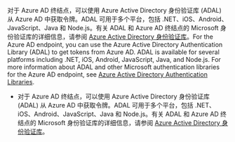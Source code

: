 <span data-ttu-id="ac0ac-p123">对于 Azure AD 终结点，可以使用 Azure Active Directory 身份验证库 (ADAL) 从 Azure AD 中获取令牌。ADAL 可用于多个平台，包括 .NET、iOS、Android、JavaScript、Java 和 Node.js。有关 ADAL 和 Azure AD 终结点的 Microsoft 身份验证库的详细信息，请参阅 [Azure Active Directory 身份验证库](https://docs.microsoft.com/azure/active-directory/develop/active-directory-authentication-libraries)。</span><span class="sxs-lookup"><span data-stu-id="ac0ac-p123">For the Azure AD endpoint, you can use the Azure Active Directory Authentication Library (ADAL) to get tokens from Azure AD. ADAL is available for several platforms including .NET, iOS, Android, JavaScript, Java, and Node.js. For more information about ADAL and other Microsoft authentication libraries for the Azure AD endpoint, see [Azure Active Directory Authentication Libraries](https://docs.microsoft.com/azure/active-directory/develop/active-directory-authentication-libraries).</span></span>
- 对于 Azure AD 终结点，可以使用 Azure Active Directory 身份验证库 (ADAL) 从 Azure AD 中获取令牌。ADAL 可用于多个平台，包括 .NET、iOS、Android、JavaScript、Java 和 Node.js。有关 ADAL 和 Azure AD 终结点的 Microsoft 身份验证库的详细信息，请参阅 [Azure Active Directory 身份验证库](https://docs.microsoft.com/azure/active-directory/develop/active-directory-authentication-libraries)。 

 